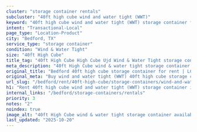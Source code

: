 ```yaml
---
cluster: "storage container rentals"
subcluster: "40ft high cube wind and water tight (WWT)"
keyword: "40ft high cube wind and water tight (WWT) storage container for rent Bedford, TX"
intent: "Transactional-Local"
page_type: "Location-Product"
city: "Bedford, TX"
service_type: "storage container"
condition: "Wind & Water Tight"
size: "40ft High Cube"
title_tag: "40ft High Cube High Cube Ujd Wind & Water Tight storage container Sales in Bedford | LC Container"
meta_description: "40ft High Cube wind & water tight storage container sales in Bedford. High cube containers with extra height. Fast delivery, competitive pricing. Serving storage containers area. Quote ID: DAU. Call (214) 524-4168 for your free quote today."
original_title: "Bedford 40ft high cube storage container for rent | LC"
original_meta: "Buy wind and water tight (WWT) 40ft high cube storage container rent with local delivery in Bedford, TX. LC Container — local Since 2003. Request a fast quote today."
url_slug: "/bedford/rent/40ft-high-cube/storage-containers/wind-and-water-tight-wwt"
h1: "Rent 40ft high cube wind and water tight (WWT) storage container in Bedford"
internal_links: "/bedford/storage-containers/rentals"
priority: 3
notes: "2"
noindex: true
image_alt: "40ft High Cube wind & water tight storage container available for delivery in Bedford"
last_updated: "2025-10-20"
---
```


<!-- TODO: Add unique city/inventory copy, images, and internal links here. -->
